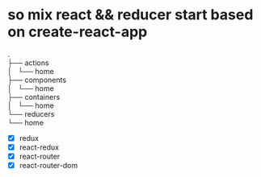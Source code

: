 # so mix react && reducer start based on create-react-app
.  
├── actions  
│   └── home  
├── components  
│   └── home  
├── containers  
│   └── home  
└── reducers  
    └── home  


- [x] redux
- [x] react-redux
- [x] react-router
- [x] react-router-dom
